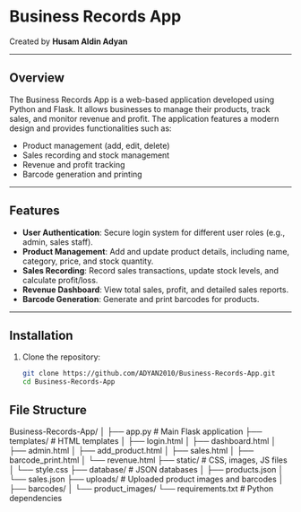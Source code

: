 # Business Records App

Created by **Husam Aldin Adyan**

---

## Overview

The Business Records App is a web-based application developed using Python and Flask. It allows businesses to manage their products, track sales, and monitor revenue and profit. The application features a modern design and provides functionalities such as:

- Product management (add, edit, delete)
- Sales recording and stock management
- Revenue and profit tracking
- Barcode generation and printing

---

## Features

- **User Authentication**: Secure login system for different user roles (e.g., admin, sales staff).
- **Product Management**: Add and update product details, including name, category, price, and stock quantity.
- **Sales Recording**: Record sales transactions, update stock levels, and calculate profit/loss.
- **Revenue Dashboard**: View total sales, profit, and detailed sales reports.
- **Barcode Generation**: Generate and print barcodes for products.

---

## Installation

1. Clone the repository:

   ```bash
   git clone https://github.com/ADYAN2010/Business-Records-App.git
   cd Business-Records-App


## File Structure

Business-Records-App/
│
├── app.py                 # Main Flask application
├── templates/             # HTML templates
│   ├── login.html
│   ├── dashboard.html
│   ├── admin.html
│   ├── add_product.html
│   ├── sales.html
│   ├── barcode_print.html
│   └── revenue.html
├── static/                # CSS, images, JS files
│   └── style.css
├── database/              # JSON databases
│   ├── products.json
│   └── sales.json
├── uploads/               # Uploaded product images and barcodes
│   ├── barcodes/
│   └── product_images/
└── requirements.txt       # Python dependencies





